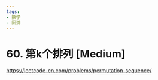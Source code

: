 ```yaml
---
tags:
- 数学
- 回溯
---
```


# 60. 第k个排列 [Medium]

<https://leetcode-cn.com/problems/permutation-sequence/>
